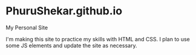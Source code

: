 # PhuruShekar.github.io
My Personal Site

I'm making this site to practice my skills with HTML and CSS. I plan to use some JS elements and update the site as necessary. 
